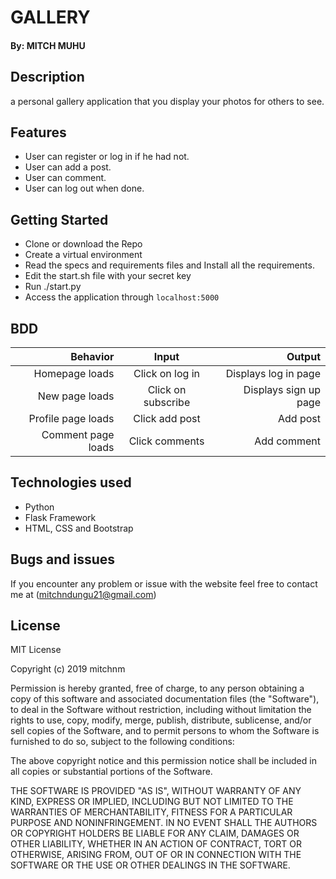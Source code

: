 # GALLERY

#### By: **MITCH MUHU**

## Description

a personal gallery application that you display your photos for others to see.

## Features
* User can register or log in if he had not.
* User can add a post.
* User can comment.
* User can log out when done.

## Getting Started

* Clone or download the Repo
* Create a virtual environment
* Read the specs and requirements files and Install all the requirements.
* Edit the start.sh file with your secret key
* Run ./start.py
* Access the application through `localhost:5000`

## BDD

| Behavior                    | Input                         | Output                       |
|----------------------------:|:-----------------------------:|-----------------------------:|
| Homepage loads              |  Click on log in              |  Displays log in page        |
| New page loads              |  Click on subscribe           |  Displays sign up page       |
| Profile page loads          |  Click add post               |  Add post                    |
| Comment page loads          |  Click comments               |  Add comment                 |

## Technologies used

* Python
* Flask Framework
* HTML, CSS and Bootstrap

## Bugs and issues

If you encounter any problem or issue with the website feel free to contact me at (mitchndungu21@gmail.com)

## License

MIT License

Copyright (c) 2019 mitchnm

Permission is hereby granted, free of charge, to any person obtaining a copy
of this software and associated documentation files (the "Software"), to deal
in the Software without restriction, including without limitation the rights
to use, copy, modify, merge, publish, distribute, sublicense, and/or sell
copies of the Software, and to permit persons to whom the Software is
furnished to do so, subject to the following conditions:

The above copyright notice and this permission notice shall be included in all
copies or substantial portions of the Software.

THE SOFTWARE IS PROVIDED "AS IS", WITHOUT WARRANTY OF ANY KIND, EXPRESS OR
IMPLIED, INCLUDING BUT NOT LIMITED TO THE WARRANTIES OF MERCHANTABILITY,
FITNESS FOR A PARTICULAR PURPOSE AND NONINFRINGEMENT. IN NO EVENT SHALL THE
AUTHORS OR COPYRIGHT HOLDERS BE LIABLE FOR ANY CLAIM, DAMAGES OR OTHER
LIABILITY, WHETHER IN AN ACTION OF CONTRACT, TORT OR OTHERWISE, ARISING FROM,
OUT OF OR IN CONNECTION WITH THE SOFTWARE OR THE USE OR OTHER DEALINGS IN THE
SOFTWARE.